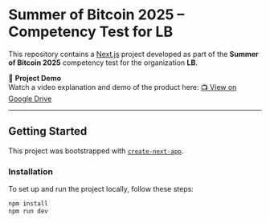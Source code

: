 # Summer of Bitcoin 2025 – Competency Test for LB

This repository contains a [Next.js](https://nextjs.org) project developed as part of the **Summer of Bitcoin 2025** competency test for the organization **LB**.

🎥 **Project Demo**  
Watch a video explanation and demo of the product here: [📺 View on Google Drive](https://drive.google.com/file/d/1pG-3zskE4DDkUx29fq1q-BVXrGiT5BQh/view?usp=sharing)

---

## Getting Started

This project was bootstrapped with [`create-next-app`](https://nextjs.org/docs/app/api-reference/cli/create-next-app).

### Installation

To set up and run the project locally, follow these steps:

```bash
npm install
npm run dev

